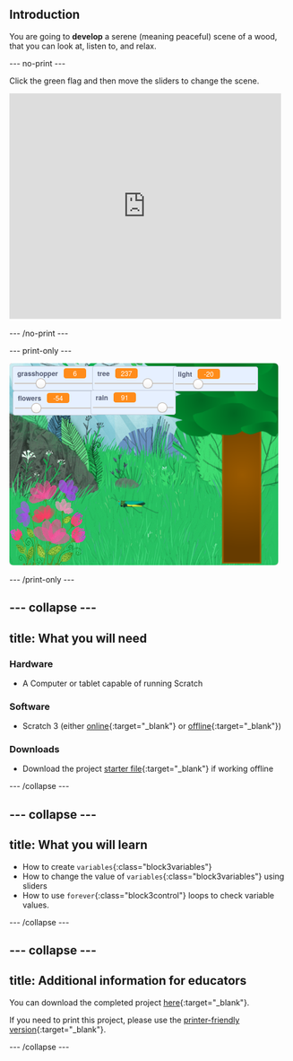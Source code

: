 ## Introduction

You are going to **develop** a serene (meaning peaceful) scene of a wood, that you can look at, listen to, and relax.

--- no-print ---

Click the green flag and then move the sliders to change the scene.

<div>
<iframe src="https://scratch.mit.edu/projects/397270866/embed" allowtransparency="true" width="485" height="402" frameborder="0" scrolling="no" allowfullscreen></iframe>
</div>

--- /no-print ---

--- print-only ---

![Complete project](images/banner.png)

--- /print-only ---

--- collapse ---
---
title: What you will need
---

### Hardware
+ A Computer or tablet capable of running Scratch

### Software
+ Scratch 3 (either [online](https://scratch.mit.edu/){:target="_blank"} or [offline](https://scratch.mit.edu/download){:target="_blank"})

### Downloads
+ Download the project [starter file](http://rpf.io/p/en/serene-scene-go){:target="_blank"} if working offline

--- /collapse ---

--- collapse ---
---
title: What you will learn
---

- How to create `variables`{:class="block3variables"}
- How to change the value of `variables`{:class="block3variables"} using sliders
- How to use `forever`{:class="block3control"} loops to check variable values.

--- /collapse ---

--- collapse ---
---
title: Additional information for educators
---

You can download the completed project [here](http://rpf.io/p/en/serene-scene-get){:target="_blank"}.

If you need to print this project, please use the [printer-friendly version](https://projects.raspberrypi.org/en/projects/serene-scene/print){:target="_blank"}.

--- /collapse ---

